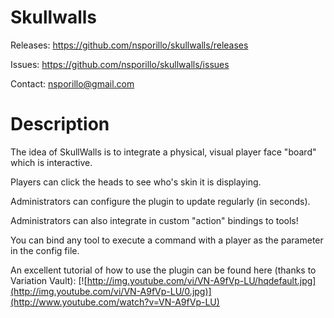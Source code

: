 Skullwalls
==========
Releases: https://github.com/nsporillo/skullwalls/releases

Issues: https://github.com/nsporillo/skullwalls/issues

Contact: nsporillo@gmail.com

Description
==========
The idea of SkullWalls is to integrate a physical, visual player face "board" which is interactive. 

Players can click the heads to see who's skin it is displaying. 

Administrators can configure the plugin to update regularly (in seconds). 

Administrators can also integrate in custom "action" bindings to tools!

You can bind any tool to execute a command with a player as the parameter in the config file. 

An excellent tutorial of how to use the plugin can be found here (thanks to Variation Vault):
[![http://img.youtube.com/vi/VN-A9fVp-LU/hqdefault.jpg](http://img.youtube.com/vi/VN-A9fVp-LU/0.jpg)](http://www.youtube.com/watch?v=VN-A9fVp-LU)
